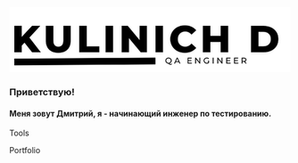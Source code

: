 <div id="header" align="center">
  <img src="https://github.com/KulinichD/KulinichD/blob/main/assets/Header.png"/>
</div>

### Приветствую!
#### Меня зовут Дмитрий, я - начинающий инженер по тестированию. 

Tools

Portfolio
